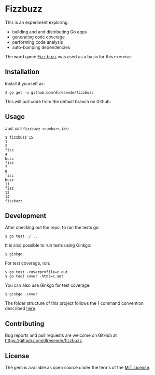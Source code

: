 # Fizzbuzz

This is an experiment exploring:
- building and and distributing Go apps
- generating code coverage
- performing code analysis
- auto-bumping dependencies

The word game [Fizz buzz](https://en.wikipedia.org/wiki/Fizz_buzz) was used as a basis for this exercise.

## Installation

Install it yourself as:

```
$ go get -u github.com/dlresende/fizzbuzz
```

This will pull code from the default branch on Github.

## Usage

Just call `fizzbuzz <number>`, i.e.:

```shell
$ fizzbuzz 15
1
2
fizz
4
buzz
fizz
7
8
fizz
buzz
11
fizz
13
14
fizzbuzz
```

## Development

After checking out the repo, to run the tests go:

```
$ go test ./... 
```

It is also possible to run tests using Ginkgo:

```
$ ginkgo
```

For test coverage, run:

```
$ go test -coverprofile=c.out
$ go tool cover -html=c.out
```

You can also use Ginkgo for test coverage:

```
$ ginkgo -cover
```

The folder structure of this project follows the 1 command convention described [here](https://flaviocopes.com/go-filesystem-structure/).

## Contributing

Bug reports and pull requests are welcome on GitHub at https://github.com/dlresende/fizzbuzz.


## License

The gem is available as open source under the terms of the [MIT License](https://opensource.org/licenses/MIT).


